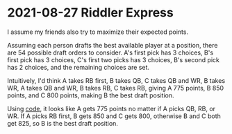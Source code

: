 2021-08-27 Riddler Express
==========================
I assume my friends also try to maximize their expected points.

Assuming each person drafts the best available player at a position, there
are 54 possible draft orders to consider.  A's first pick has 3 choices,
B's first pick has 3 choices, C's first two picks has 3 choices, B's second
pick has 2 choices, and the remaining choices are set.

Intuitively, I'd think A takes RB first, B takes QB, C takes QB and WR, B
takes WR, A takes QB and WR, B takes RB, C takes RB, giving A 775 points,
B 850 points, and C 800 points, making B the best draft position.

Using [code](20210827x.hs), it looks like A gets 775 points no matter if
A picks QB, RB, or WR.  If A picks RB first, B gets 850 and C gets 800,
otherwise B and C both get 825, so B is the best draft position.
